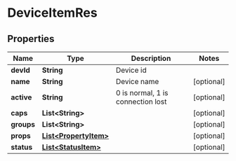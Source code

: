 
# DeviceItemRes

## Properties
Name | Type | Description | Notes
------------ | ------------- | ------------- | -------------
**devId** | **String** | Device id | 
**name** | **String** | Device name |  [optional]
**active** | **String** | 0 is normal, 1 is connection lost |  [optional]
**caps** | **List&lt;String&gt;** |  |  [optional]
**groups** | **List&lt;String&gt;** |  |  [optional]
**props** | [**List&lt;PropertyItem&gt;**](PropertyItem.md) |  |  [optional]
**status** | [**List&lt;StatusItem&gt;**](StatusItem.md) |  |  [optional]



